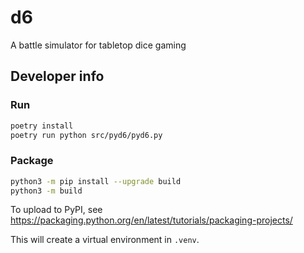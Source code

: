 # d6

A battle simulator for tabletop dice gaming

## Developer info

### Run

```bash
poetry install
poetry run python src/pyd6/pyd6.py
```

### Package

```bash
python3 -m pip install --upgrade build
python3 -m build
```

To upload to PyPI, see <https://packaging.python.org/en/latest/tutorials/packaging-projects/>

This will create a virtual environment in `.venv`.
